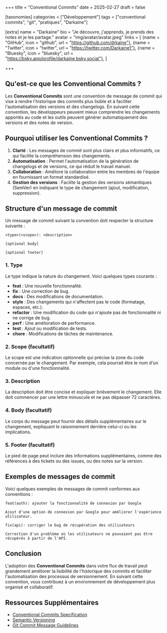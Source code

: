 +++
title = "Conventional Commits"
date = 2025-02-27
draft = false

[taxonomies]
categories = ["Développement"]
tags = ["conventional commits", "git", "pratiques", "Darkaine"]

[extra]
name = "Darkaine"
bio = "Je découvre, j'apprends, je prends des notes et je les partage."
avatar = "img/avatar/avatar.jpeg"
links = [
    {name = "GitHub", icon = "github", url = "https://github.com/drkaine"},
    {name = "Twitter", icon = "twitter", url = "https://twitter.com/Darkaine1"},
    {name = "Bluesky", icon = "bluesky", url = "https://bsky.app/profile/darkaine.bsky.social"},
]

+++

## Qu'est-ce que les Conventional Commits ?

Les **Conventional Commits** sont une convention de message de commit qui vise à rendre l'historique des commits plus lisible et à faciliter l'automatisation des versions et des changelogs. En suivant cette convention, les développeurs peuvent mieux comprendre les changements apportés au code et les outils peuvent générer automatiquement des versions et des notes de version.

## Pourquoi utiliser les Conventional Commits ?

1. **Clarté** : Les messages de commit sont plus clairs et plus informatifs, ce qui facilite la compréhension des changements.
2. **Automatisation** : Permet l'automatisation de la génération de changelogs et de versions, ce qui réduit le travail manuel.
3. **Collaboration** : Améliore la collaboration entre les membres de l'équipe en fournissant un format standardisé.
4. **Gestion des versions** : Facilite la gestion des versions sémantiques (SemVer) en indiquant le type de changement (ajout, modification, suppression).

## Structure d'un message de commit

Un message de commit suivant la convention doit respecter la structure suivante :

```
<type>(<scope>): <description>

[optional body]

[optional footer]
```

### 1. Type

Le type indique la nature du changement. Voici quelques types courants :

- **feat** : Une nouvelle fonctionnalité.
- **fix** : Une correction de bug.
- **docs** : Des modifications de documentation.
- **style** : Des changements qui n'affectent pas le code (formatage, espaces, etc.).
- **refactor** : Une modification du code qui n'ajoute pas de fonctionnalité ni ne corrige de bug.
- **perf** : Une amélioration de performance.
- **test** : Ajout ou modification de tests.
- **chore** : Modifications de tâches de maintenance.

### 2. Scope (facultatif)

Le scope est une indication optionnelle qui précise la zone du code concernée par le changement. Par exemple, cela pourrait être le nom d'un module ou d'une fonctionnalité.

### 3. Description

La description doit être concise et expliquer brièvement le changement. Elle doit commencer par une lettre minuscule et ne pas dépasser 72 caractères.

### 4. Body (facultatif)

Le corps du message peut fournir des détails supplémentaires sur le changement, expliquant le raisonnement derrière celui-ci ou les implications.

### 5. Footer (facultatif)

Le pied de page peut inclure des informations supplémentaires, comme des références à des tickets ou des issues, ou des notes sur la version.

## Exemples de messages de commit

Voici quelques exemples de messages de commit conformes aux conventions :

```
feat(auth): ajouter la fonctionnalité de connexion par Google

Ajout d'une option de connexion par Google pour améliorer l'expérience utilisateur.

fix(api): corriger le bug de récupération des utilisateurs

Correction d'un problème où les utilisateurs ne pouvaient pas être récupérés à partir de l'API.
```

## Conclusion

L'adoption des **Conventional Commits** dans votre flux de travail peut grandement améliorer la lisibilité de l'historique des commits et faciliter l'automatisation des processus de versionnement. En suivant cette convention, vous contribuez à un environnement de développement plus organisé et collaboratif.

## Ressources Supplémentaires

- [Conventional Commits Specification](https://www.conventionalcommits.org/en/v1.0.0/)
- [Semantic Versioning](https://semver.org/)
- [Git Commit Message Guidelines](https://chris.beams.io/posts/git-commit/) 